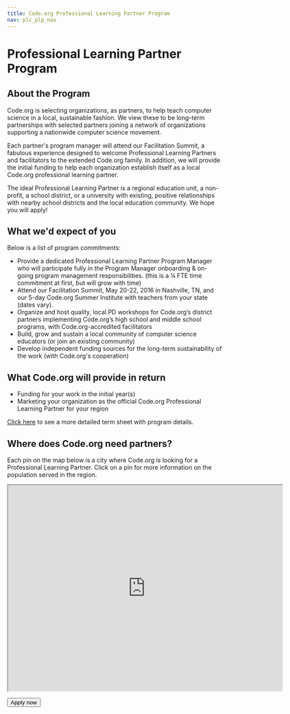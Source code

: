 ```yaml
---
title: Code.org Professional Learning Partner Program
nav: plc_plp_nav
---
```

# Professional Learning Partner Program #

## About the Program

Code.org is selecting organizations, as partners, to help teach computer science in a local, sustainable fashion. We view these to be long-term partnerships with selected partners joining a network of organizations supporting a nationwide computer science movement.
 
Each partner's program manager will attend our Facilitation Summit, a fabulous experience designed to welcome Professional Learning Partners and facilitators to the extended Code.org family. In addition, we will provide the initial funding to help each organization establish itself as a local Code.org professional learning partner.

The ideal Professional Learning Partner is a regional education unit, a non-profit, a school district, or a university with existing, positive relationships with nearby school districts and the local education community. We hope you will apply!

## What we'd expect of you
Below is a list of program commitments:

- Provide a dedicated Professional Learning Partner Program Manager who will participate fully in the Program Manager onboarding & on-going program management responsibilities. (this is a ¼ FTE time commitment at first, but will grow with time)
- Attend our Facilitation Summit, May 20-22, 2016 in Nashville, TN, and our 5-day Code.org Summer Institute with teachers from your state (dates vary). 
- Organize and host quality, local PD workshops for Code.org’s district partners implementing Code.org’s high school and middle school programs, with Code.org-accredited facilitators
- Build, grow and sustain a local community of computer science educators (or join an existing community)
- Develop independent funding sources for the long-term sustainability of the work (with Code.org's cooperation)
 
 
## What Code.org will provide in return
- Funding for your work in the initial year(s)
- Marketing your organization as the official Code.org Professional Learning Partner for your region 

<a href="/educate/plc/plp-terms" target=_blank>Click here</a> to see a more detailed term sheet with program details.

 
## <a name="partners"></a>Where does Code.org need partners?
Each pin on the map below is a city where Code.org is looking for a Professional Learning Partner. Click on a pin for more information on the population served in the region.

<iframe src="https://www.google.com/maps/d/u/0/embed?mid=zfFUcsP6-miE.kWGjiXEmiyok" width="640" height="480"></iframe>


[<button>Apply now</button>](/educate/plc/plp-application)